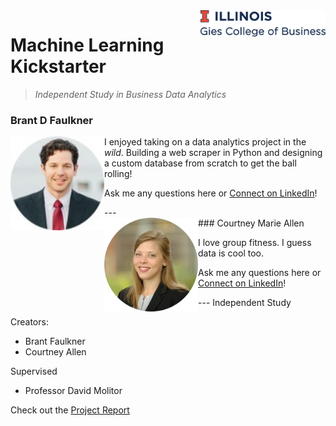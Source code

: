 
<img src="img/gies.png" align="right" width="200"/>

# Machine Learning Kickstarter
> _Independent Study in Business Data Analytics_


### Brant D Faulkner
</div>
<img src="img/brant.jpg" align="left" width="150"/>

I enjoyed taking on a data analytics project in the _wild_. Building a web scraper in Python and designing a custom database from scratch to get the ball rolling!  

Ask me any questions here or [Connect on LinkedIn](https://www.linkedin.com/in/brantdfaulkner/)!
</div>
---
<div>
### Courtney Marie Allen
<img src="img/courtney.jpg" align="left" width="150"/>

I love group fitness. I guess data is cool too.

Ask me any questions here or [Connect on LinkedIn](https://www.linkedin.com/in/courtneymarieallen/)!
</div>
---
Independent Study

Creators:
* Brant Faulkner
* Courtney Allen

Supervised
* Professor David Molitor

Check out the [Project Report](https://brantdfaulkner.github.io/Machine_Learning_Kickstarter/)
